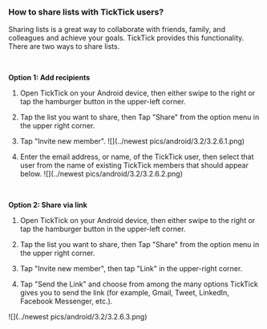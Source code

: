 ### How to share lists with TickTick users?
Sharing lists is a great way to collaborate with friends, family, and colleagues and achieve your goals. TickTick provides this functionality. There are two ways to share lists.

<br />

**Option 1: Add recipients**

1. Open TickTick on your Android device, then either swipe to the right or tap the hamburger button in the upper-left corner.

2. Tap the list you want to share, then Tap "Share" from the option menu in the upper right corner. 

3. Tap "Invite new member".
![](../newest pics/android/3.2/3.2.6.1.png)


4. Enter the email address, or name, of the TickTick user, then select that user from the name of existing TickTick members that should appear below. 
![](../newest pics/android/3.2/3.2.6.2.png)


<br />


**Option 2: Share via link**

1. Open TickTick on your Android device, then either swipe to the right or tap the hamburger button in the upper-left corner.

2. Tap the list you want to share, then Tap "Share" from the option menu in the upper right corner. 

3. Tap "Invite new member", then tap "Link" in the upper-right corner.

4. Tap "Send the Link" and choose from among the many options TickTick gives you to send the link (for example, Gmail, Tweet, LinkedIn, Facebook Messenger, etc.).

![](../newest pics/android/3.2/3.2.6.3.png)


